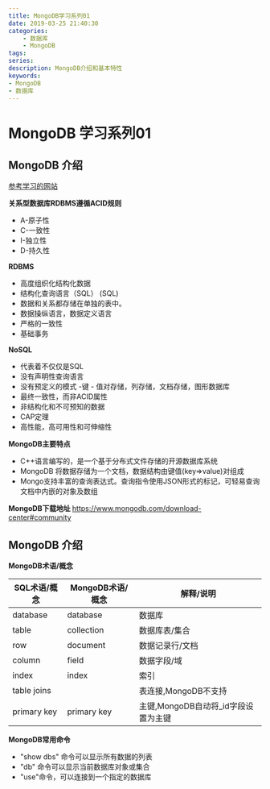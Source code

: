 ```yaml
---
title: MongoDB学习系列01
date: 2019-03-25 21:40:30
categories: 
    - 数据库
    - MongoDB
tags:
series:
description: MongoDB介绍和基本特性
keywords: 
- MongoDB
- 数据库
---
```

# MongoDB 学习系列01
## MongoDB 介绍
[参考学习的网站](http://www.runoob.com/mongodb/mongodb-intro.html)

**关系型数据库RDBMS遵循ACID规则**
* A-原子性
* C-一致性
* I-独立性
* D-持久性

**RDBMS** 
- 高度组织化结构化数据 
- 结构化查询语言（SQL） (SQL) 
- 数据和关系都存储在单独的表中。 
- 数据操纵语言，数据定义语言 
- 严格的一致性
- 基础事务

**NoSQL** 
- 代表着不仅仅是SQL
- 没有声明性查询语言
- 没有预定义的模式
-键 - 值对存储，列存储，文档存储，图形数据库
- 最终一致性，而非ACID属性
- 非结构化和不可预知的数据
- CAP定理 
- 高性能，高可用性和可伸缩性

**MongoDB主要特点**
- C++语言编写的，是一个基于分布式文件存储的开源数据库系统
- MongoDB 将数据存储为一个文档，数据结构由键值(key=>value)对组成
- Mongo支持丰富的查询表达式。查询指令使用JSON形式的标记，可轻易查询文档中内嵌的对象及数组

**MongoDB下载地址**
https://www.mongodb.com/download-center#community

## MongoDB 介绍

**MongoDB术语/概念**

SQL术语/概念 | MongoDB术语/概念 | 解释/说明
---------|--------------|------
database | database | 数据库
table | collection | 数据库表/集合
row | document | 数据记录行/文档
column | field | 数据字段/域
index | index | 索引
table joins |   | 表连接,MongoDB不支持
primary key | primary key | 主键,MongoDB自动将_id字段设置为主键

**MongoDB常用命令**
* "show dbs" 命令可以显示所有数据的列表
* "db" 命令可以显示当前数据库对象或集合
* "use"命令，可以连接到一个指定的数据库
